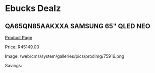 
# Ebucks Dealz
## QA65QN85AAKXXA SAMSUNG 65" QLED NEO
[Product Page](https://www.ebucks.com/web/shop/productSelected.do?prodId=1226724445&catId=363628796)

Price: R45149.00

Image: /web/cms/system/galleries/pics/prodimg/75916.png

Savings: 


	
